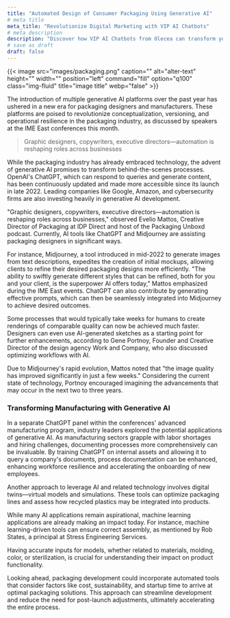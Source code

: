 ```yaml
---
title: "Automated Design of Consumer Packaging Using Generative AI"
# meta title
meta_title: "Revolutionize Digital Marketing with VIP AI Chatbots"
# meta description
description: "Discover how VIP AI Chatbots from Olecea can transform your digital marketing strategy. Enhance customer experiences, boost conversions, and streamline messaging for higher efficiency and customer satisfaction."
# save as draft
draft: false
---
```


{{< image src="images/packaging.png" caption="" alt="alter-text" height="" width="" position="left" command="fill" option="q100" class="img-fluid" title="image title"  webp="false" >}}

The introduction of multiple generative AI platforms over the past year has ushered in a new era for packaging designers and manufacturers. These platforms are poised to revolutionize conceptualization, versioning, and operational resilience in the packaging industry, as discussed by speakers at the IME East conferences this month.

> Graphic designers, copywriters, executive directors—automation is reshaping roles across businesses

While the packaging industry has already embraced technology, the advent of generative AI promises to transform behind-the-scenes processes. OpenAI's ChatGPT, which can respond to queries and generate content, has been continuously updated and made more accessible since its launch in late 2022. Leading companies like Google, Amazon, and cybersecurity firms are also investing heavily in generative AI development.

"Graphic designers, copywriters, executive directors—automation is reshaping roles across businesses," observed Evelio Mattos, Creative Director of Packaging at IDP Direct and host of the Packaging Unboxd podcast. Currently, AI tools like ChatGPT and Midjourney are assisting packaging designers in significant ways.

For instance, Midjourney, a tool introduced in mid-2022 to generate images from text descriptions, expedites the creation of initial mockups, allowing clients to refine their desired packaging designs more efficiently. "The ability to swiftly generate different styles that can be refined, both for you and your client, is the superpower AI offers today," Mattos emphasized during the IME East events. ChatGPT can also contribute by generating effective prompts, which can then be seamlessly integrated into Midjourney to achieve desired outcomes.

Some processes that would typically take weeks for humans to create renderings of comparable quality can now be achieved much faster. Designers can even use AI-generated sketches as a starting point for further enhancements, according to Gene Portnoy, Founder and Creative Director of the design agency Work and Company, who also discussed optimizing workflows with AI.

Due to Midjourney's rapid evolution, Mattos noted that "the image quality has improved significantly in just a few weeks." Considering the current state of technology, Portnoy encouraged imagining the advancements that may occur in the next two to three years.

### Transforming Manufacturing with Generative AI

In a separate ChatGPT panel within the conferences' advanced manufacturing program, industry leaders explored the potential applications of generative AI. As manufacturing sectors grapple with labor shortages and hiring challenges, documenting processes more comprehensively can be invaluable. By training ChatGPT on internal assets and allowing it to query a company's documents, process documentation can be enhanced, enhancing workforce resilience and accelerating the onboarding of new employees.

Another approach to leverage AI and related technology involves digital twins—virtual models and simulations. These tools can optimize packaging lines and assess how recycled plastics may be integrated into products.

While many AI applications remain aspirational, machine learning applications are already making an impact today. For instance, machine learning-driven tools can ensure correct assembly, as mentioned by Rob States, a principal at Stress Engineering Services.

Having accurate inputs for models, whether related to materials, molding, color, or sterilization, is crucial for understanding their impact on product functionality.

Looking ahead, packaging development could incorporate automated tools that consider factors like cost, sustainability, and startup time to arrive at optimal packaging solutions. This approach can streamline development and reduce the need for post-launch adjustments, ultimately accelerating the entire process.
